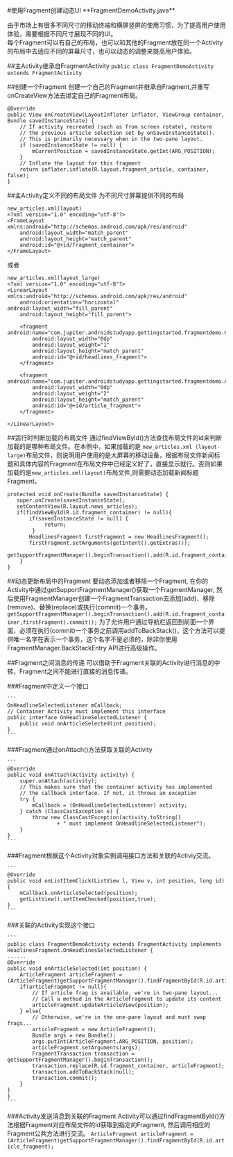 <span id="createDynamicUI"/>
#使用Fragment创建动态UI
**FragmentDemoActivity.java**

由于市场上有很多不同尺寸的移动终端和横屏竖屏的使用习惯，为了提高用户使用体验，需要根据不同尺寸展现不同的UI。  
每个Fragment可以有自己的布局，也可以和其他的Fragment放在同一个Activity的布局中去适应不同的屏幕尺寸，也可以动态的调整来提高用户体验。

##主Activity继承自FragmentActivity
`public class FragmentDemoActivity extends FragmentActivity`

##创建一个Fragment
创建一个自己的Fragment并继承自Fragment,并重写onCreateView方法去绑定自己的Fragment布局。

```
@Override
public View onCreateView(LayoutInflater inflater, ViewGroup container, Bundle savedInstanceState) {
    // If activity recreated (such as from screen rotate), restore
    // the previous article selection set by onSaveInstanceState().
    // This is primarily necessary when in the two-pane layout.
    if (savedInstanceState != null) {
        mCurrentPosition = savedInstanceState.getInt(ARG_POSITION);
    }
    // Inflate the layout for this fragment
    return inflater.inflate(R.layout.fragment_article, container, false);
}
```
##主Activity定义不同的布局文件
为不同尺寸屏幕提供不同的布局

```
new_articles.xml(layout)
<?xml version="1.0" encoding="utf-8"?>
<FrameLayout xmlns:android="http://schemas.android.com/apk/res/android"
    android:layout_width="match_parent"
    android:layout_height="match_parent"
    android:id="@+id/fragment_container">
</FrameLayout>
```
或者

```
new_articles.xml(layout_large)
<?xml version="1.0" encoding="utf-8"?>
<LinearLayout xmlns:android="http://schemas.android.com/apk/res/android"
    android:orientation="horizontal" android:layout_width="fill_parent"
    android:layout_height="fill_parent">

    <fragment android:name="com.jupiter.androidstudyapp.gettingstarted.fragmentdemo.HeadlinesFragment"
        android:layout_width="0dp"
        android:layout_weight="1"
        android:layout_height="match_parent"
        android:id="@+id/headlines_fragment">
    </fragment>

    <fragment android:name="com.jupiter.androidstudyapp.gettingstarted.fragmentdemo.ArticleFragment"
        android:layout_width="0dp"
        android:layout_weight="2"
        android:layout_height="match_parent"
        android:id="@+id/article_fragment">
    </fragment>

</LinearLayout>
```
##运行时判断加载的布局文件
通过findViewById()方法查找布局文件的id来判断加载的是哪种布局文件。在本例中，如果加载的是 `new_articles.xml (layout-large)`布局文件，则说明用户使用的是大屏幕的移动设备，根据布局文件新闻标题和具体内容的Fragment在布局文件中已经定义好了，直接显示就行。否则如果加载的是`new_articles.xml(layout)`布局文件,则需要动态加载新闻标题Fragment。

```
protected void onCreate(Bundle savedInstanceState) {
   super.onCreate(savedInstanceState);
   setContentView(R.layout.news_articles);
   if(findViewById(R.id.fragment_container) != null){
	   if(savedInstanceState != null) {
	   		return;
	  	}
	   HeadlinesFragment firstFragment = new HeadlinesFragment();
	   firstFragment.setArguments(getIntent().getExtras());
	   getSupportFragmentManager().beginTransaction().add(R.id.fragment_container,firstFragment).commit();
	}
}
```
##动态更新布局中的Fragment
要动态添加或者移除一个Fragment, 在你的Activity中通过getSupportFragmentManager()获取一个FragmentManager, 然后使用FragmentManager创建一个FragmentTransaction去添加(add)、移除(remove)、替换(replace)或执行(commit)一个事务。
`getSupportFragmentManager().beginTransaction().add(R.id.fragment_container,firstFragment).commit();`
为了允许用户通过导航栏返回到前面一个界面，必须在执行(commit)一个事务之前调用addToBackStack()，这个方法可以提供唯一名字在表示一个事务，这个名字不是必须的，除非你使用FragmentManager.BackStackEntry API进行高级操作。

##Fragment之间消息的传递
可以借助于Fragment关联的Activity进行消息的中转，Fragment之间不能进行直接的消息传递。

###Fragment中定义一个接口
	
	```
	OnHeadlineSelectedListener mCallback;
	// Container Activity must implement this interface
    public interface OnHeadlineSelectedListener {
        public void onArticleSelected(int position);
    }
	```
###Fragment通过onAttach()方法获取关联的Activity

	```
	@Override
    public void onAttach(Activity activity) {
        super.onAttach(activity);
        // This makes sure that the container activity has implemented
        // the callback interface. If not, it throws an exception
        try {
            mCallback = (OnHeadlineSelectedListener) activity;
        } catch (ClassCastException e) {
            throw new ClassCastException(activity.toString()
                    + " must implement OnHeadlineSelectedListener");
        }
    }
	```

###Fragment根据这个Activity对象实例调用接口方法和关联的Activiy交流。

	```
	@Override
    public void onListItemClick(ListView l, View v, int position, long id){
        mCallback.onArticleSelected(position);
        getListView().setItemChecked(position,true);
    }
	```
###关联的Activity实现这个接口

	```
	public class FragmentDemoActivity extends FragmentActivity implements HeadlinesFragment.OnHeadlinesSelectedListener {
	......
	@Override
	public void onArticleSelected(int position) {
	    ArticleFragment articleFragment = (ArticleFragment)getSupportFragmentManager().findFragmentById(R.id.article_fragment);
	    if(articleFragment != null){
	        // If article frag is available, we're in two-pane layout...
	        // Call a method in the ArticleFragment to update its content
	        articleFragment.updateArticleView(position);
	    } else{
	        // Otherwise, we're in the one-pane layout and must swap frags...
	        articleFragment = new ArticleFragment();
	        Bundle args = new Bundle();
	        args.putInt(ArticleFragment.ARG_POSITION, position);
	        articleFragment.setArguments(args);
	        FragmentTransaction transaction = getSupportFragmentManager().beginTransaction();
	        transaction.replace(R.id.fragment_container, articleFragment);
	        transaction.addToBackStack(null);
	        transaction.commit();
	    }
	}
	}
	```

###Activity发送消息到关联的Fragment
Activity可以通过findFragmentById()方法根据Fragment对应布局文件的Id获取到指定的Fragment, 然后调用相应的Fragment公共方法进行交流。
`ArticleFragment articleFragment = (ArticleFragment)getSupportFragmentManager().findFragmentById(R.id.article_fragment);`